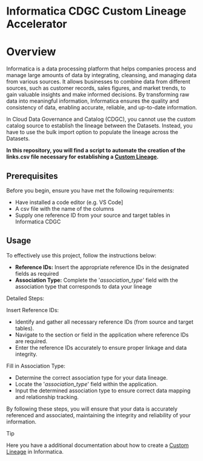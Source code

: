 # Informatica CDGC Custom Lineage Accelerator

# Overview
Informatica is a data processing platform that helps companies process and manage large amounts of data by integrating, cleansing, and managing data from various sources. It allows businesses to combine data from different sources, such as customer records, sales figures, and market trends, to gain valuable insights and make informed decisions. By transforming raw data into meaningful information, Informatica ensures the quality and consistency of data, enabling accurate, reliable, and up-to-date information.

In Cloud Data Governance and Catalog (CDGC), you cannot use the custom catalog source to establish the lineage between the Datasets. Instead, you have to use the bulk import option to populate the lineage across the Datasets.

**In this repository, you will find a script to automate the creation of the links.csv file necessary for establishing a [Custom Lineage](https://www.youtube.com/watch?v=wZM0ksDHPDE).**

## Prerequisites
Before you begin, ensure you have met the following requirements:

* Have installed a code editor (e.g. VS Code]
* A csv file with the name of the columns
* Supply one reference ID from your source and target tables in Informatica CDGC

## Usage
To effectively use this project, follow the instructions below:

+ **Reference IDs:** Insert the appropriate reference IDs in the designated fields as required
+ **Association Type:** Complete the '_association_type_' field with the association type that corresponds to data your lineage

Detailed Steps:

Insert Reference IDs:

- Identify and gather all necessary reference IDs (from source and target tables).
- Navigate to the section or field in the application where reference IDs are required.
- Enter the reference IDs accurately to ensure proper linkage and data integrity.

Fill in Association Type:

- Determine the correct association type for your data lineage.
- Locate the '_association_type_' field within the application.
- Input the determined association type to ensure correct data mapping and relationship tracking.

By following these steps, you will ensure that your data is accurately referenced and associated, maintaining the integrity and reliability of your information.


> [!TIP]
> Here you have a additional documentation about how to create a [Custom Lineage](https://docs.google.com/document/d/1B3cFHv8dGwic-ZP4b8yjbZw12qf-1cPoKfP4-dea1sY/edit?usp=sharing) in Informatica.



